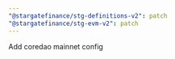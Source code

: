 ```yaml
---
"@stargatefinance/stg-definitions-v2": patch
"@stargatefinance/stg-evm-v2": patch
---
```


Add coredao mainnet config

